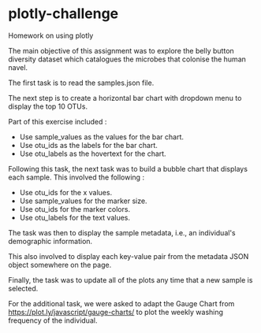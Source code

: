 # plotly-challenge
Homework on using plotly

The main objective of this assignment was to explore the belly button diversity dataset which catalogues the microbes that colonise the human navel. 

The first task is to read the samples.json file. 

The next step is to create a horizontal bar chart with dropdown menu to display the top 10 OTUs. 

Part of this exercise included : 
- Use sample_values as the values for the bar chart.
- Use otu_ids as the labels for the bar chart.
- Use otu_labels as the hovertext for the chart.


Following this task, the next task was to build a bubble chart that displays each sample.
This involved the following : 
- Use otu_ids for the x values.
- Use sample_values for the marker size.
- Use otu_ids for the marker colors.
- Use otu_labels for the text values.


The task was then to display the sample metadata, i.e., an individual's demographic information.

This also involved to display each key-value pair from the metadata JSON object somewhere on the page.

Finally, the task was to update all of the plots any time that a new sample is selected.

For the additional task, we were asked to adapt the Gauge Chart from https://plot.ly/javascript/gauge-charts/ to plot the weekly washing frequency of the individual.

